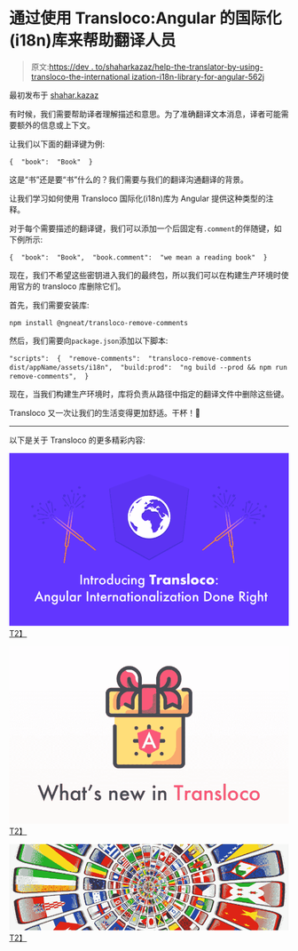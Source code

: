 # 通过使用 Transloco:Angular 的国际化(i18n)库来帮助翻译人员

> 原文:[https://dev . to/shaharkazaz/help-the-translator-by-using-transloco-the-international ization-i18n-library-for-angular-562j](https://dev.to/shaharkazaz/help-the-translator-by-using-transloco-the-internationalization-i18n-library-for-angular-562j)

最初发布于 [shahar.kazaz](https://medium.com/@shahar.kazaz/help-the-translator-by-using-transloco-the-internationalization-i18n-library-for-angular-831c3c513ee4)

有时候，我们需要帮助译者理解描述和意思。为了准确翻译文本消息，译者可能需要额外的信息或上下文。

让我们以下面的翻译键为例:

```
{  "book":  "Book"  } 
```

这是“书”还是要“书”什么的？我们需要与我们的翻译沟通翻译的背景。

让我们学习如何使用 Transloco 国际化(i18n)库为 Angular 提供这种类型的注释。

对于每个需要描述的翻译键，我们可以添加一个后固定有`.comment`的伴随键，如下例所示:

```
{  "book":  "Book",  "book.comment":  "we mean a reading book"  } 
```

现在，我们不希望这些密钥进入我们的最终包，所以我们可以在构建生产环境时使用官方的 transloco 库删除它们。

首先，我们需要安装库:

```
npm install @ngneat/transloco-remove-comments 
```

然后，我们需要向`package.json`添加以下脚本:

```
"scripts":  {  "remove-comments":  "transloco-remove-comments dist/appName/assets/i18n",  "build:prod":  "ng build --prod && npm run remove-comments",  } 
```

现在，当我们构建生产环境时，库将负责从路径中指定的翻译文件中删除这些键。

Transloco 又一次让我们的生活变得更加舒适。干杯！🍻

* * *

以下是关于 Transloco 的更多精彩内容:

[![🚀 Introducing Transloco: Angular Internationalization Done Right](img/d1a1f18e232107ba7d6e0cc9dc037735.png)T2】](https://netbasal.com/introducing-transloco-angular-internationalization-done-right-54710337630c)

[![🎉 Good Things Come to Those Who Wait: What’s new in Transloco](img/a60a7a630208b78339ae42814d74fd63.png)T2】](https://netbasal.com/good-things-come-to-those-who-wait-whats-new-in-transloco-5dadf886b485)

[![Creating Search Engine-Friendly Internationalized Apps with Angular Universal and Transloco 🌐](img/46efaebf2cfc011abddbbf6a517a359f.png)T2】](https://medium.com/@shahar.kazaz/creating-search-engine-friendly-internationalized-apps-with-angular-universal-and-transloco-ab9583cfb5ac)
